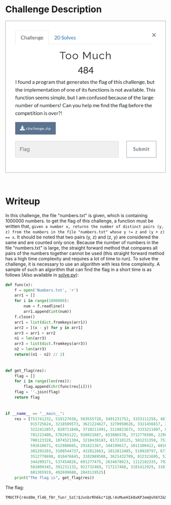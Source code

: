 # Challenge Description
<p align="center">
  <img src="Challenge.png">
</p>
<br>

# Writeup
In this challenge, the file "numbers.txt" is given, which is containing 1000000 numbers. 
to get the flag of this challenge, a function must be written that, `given a number x, returns the number of distinct pairs (y, z) from the numbers in the file "numbers.txt" whose y != z and (y + z) == x`.
It should be noted that two pairs (y, z) and (z, y) are considered the same and are counted only once.
Because the number of numbers in the file "numbers.txt" is large, the straight forward method that compares all pairs of the numbers together cannot be used
(this straight forward method has a high time complexity and requires a lot of time to run).
To solve the challenge, it is necessary to use an algorithm with less time complexity.
A sample of such an algorithm that can find the flag in a short time is as follows (Also available in [solve.py](https://github.com/TMUCTF/TMUCTF-2021/blob/main/Misc/Too%20Much/Writeup%20Files/solve.py)):
```python
def func(x):
    f = open('Numbers.txt', 'r')
    arr1 = []
    for i in range(1000000):
	    num = f.readline()
	    arr1.append(int(num))
    f.close()
    arr1 = list(dict.fromkeys(arr1))
    arr2 = [(x - y) for y in arr1]
    arr3 = arr1 + arr2
    n1 = len(arr3)
    arr3 = list(dict.fromkeys(arr3))
    n2 = len(arr3)
    return((n1 - n2) // 2)

	
def get_flag(res):
    flag = []
    for i in range(len(res)):
        flag.append(chr(func(res[i])))
    flag = ''.join(flag)
    return flag


if __name__ == "__main__":
    res = [751741232, 519127658, 583555720, 3491231752, 3333111256, 481365731, 982100628, 1001121327, 3520999746,
           915725624, 3218509573, 3621224627, 3270950626, 3321456817, 3091205444, 999888800, 475855017, 448213157,
           3222412857, 820711846, 3710211491, 3119823672, 3333211607, 812955676, 971211391, 3210953872, 289789909,
           781213400, 578265122, 910021887, 653886578, 3712776506, 229812345, 582319118, 1111276998, 1151016390,
           700123328, 1074521304, 3210438183, 817210125, 501231350, 753244584, 3240911853, 415234677, 469125436,
           592610671, 612980665, 291821367, 344199617, 1011100412, 681623864, 897219249, 3132267885, 565913000,
           301203203, 3100544737, 432812663, 1012813485, 510928797, 671553831, 3216409218, 3191288433, 698777123,
           3512778698, 810476845, 3102989588, 3621432709, 812321695, 526486561, 378912454, 3316207359, 623111580,
           344209171, 537454826, 691277475, 2634678623, 1112182335, 792111856, 762989676, 666210267, 871278369,
           581009345, 391231132, 921732469, 717217468, 3101412929, 3101217354, 831912337, 532666530, 701012510,
           601365919, 492699680, 2843119525]
    print("The flag is", get_flag(res))
```  
The flag:
```
TMUCTF{r4nd0m_fl46_f0r_fun!_SzC!$JvnbrRh6kc*1@L!4vMueH1k0xKPJem@vh6Y2&Sb2CJzwjnTfU6wVZyePOK3}
```
